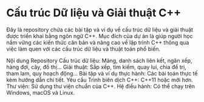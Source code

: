 # Cấu trúc Dữ liệu và Giải thuật C++
Đây là repository chứa các bài tập và ví dụ về cấu trúc dữ liệu và giải thuật được triển khai bằng ngôn ngữ C++. Mục đích của dự án là giúp người học nắm vững các kiến thức căn bản và nâng cao về lập trình C++ thông qua việc làm quen với các cấu trúc dữ liệu và thuật toán phổ biến.

Nội dung Repository
Cấu trúc dữ liệu:
Mảng, danh sách liên kết, ngăn xếp, hàng đợi, cây, đồ thị...
Giải thuật:
Sắp xếp, tìm kiếm, quay lui, chia để trị, tham lam, quy hoạch động...
Bài tập và ví dụ thực hành:
Các bài toán thực tế kèm hướng dẫn chi tiết.
Yêu cầu
Trình biên dịch C++: C++11 hoặc mới hơn.
Thư viện: Sử dụng thư viện chuẩn của C++.
Hệ điều hành: Có thể chạy trên Windows, macOS và Linux.
